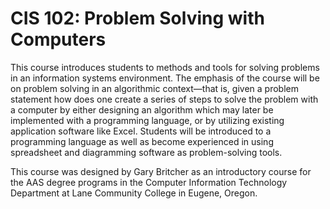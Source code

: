 # CIS 102: Problem Solving with Computers
This course introduces students to methods and tools for solving problems in an information systems environment.  The emphasis of the course will be on problem solving in an algorithmic context&mdash;that is, given a problem statement how does one create a series of steps to solve the problem with a computer by either designing an algorithm which may later be implemented with a programming language, or by utilizing existing application software like Excel.  Students will be introduced to a programming language as well as become experienced in using spreadsheet and diagramming software as problem-solving tools.  

This course was designed by Gary Britcher as an introductory course for the AAS degree programs in the Computer Information Technology Department at Lane Community College in Eugene, Oregon.
